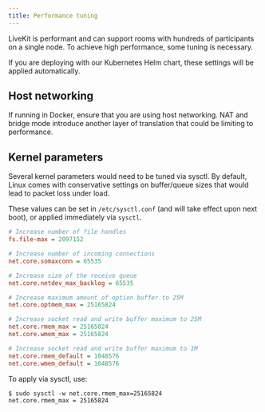 ```yaml
---
title: Performance tuning
---
```


LiveKit is performant and can support rooms with hundreds of participants on a single node. To achieve high performance, some tuning is necessary.

If you are deploying with our Kubernetes Helm chart, these settings will be applied automatically.

## Host networking

If running in Docker, ensure that you are using host networking. NAT and bridge mode introduce another layer of translation that could be limiting to performance.

## Kernel parameters

Several kernel parameters would need to be tuned via sysctl. By default, Linux comes with conservative settings on buffer/queue sizes that would lead to packet loss under load.

These values can be set in `/etc/sysctl.conf` (and will take effect upon next boot), or applied immediately via `sysctl`.

```ini title="/etc/sysctl.conf"
# Increase number of file handles
fs.file-max = 2097152

# Increase number of incoming connections
net.core.somaxconn = 65535

# Increase size of the receive queue
net.core.netdev_max_backlog = 65535

# Increase maximum amount of option buffer to 25M
net.core.optmem_max = 25165824

# Increase socket read and write buffer maximum to 25M
net.core.rmem_max = 25165824
net.core.wmem_max = 25165824

# Increase socket read and write buffer maximum to 1M
net.core.rmem_default = 1048576
net.core.wmem_default = 1048576
```

To apply via sysctl, use:

```shell
$ sudo sysctl -w net.core.rmem_max=25165824
net.core.rmem_max = 25165824
```
